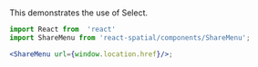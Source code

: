 #

This demonstrates the use of Select.

```jsx
import React from  'react'
import ShareMenu from 'react-spatial/components/ShareMenu';

<ShareMenu url={window.location.href}/>;
```
